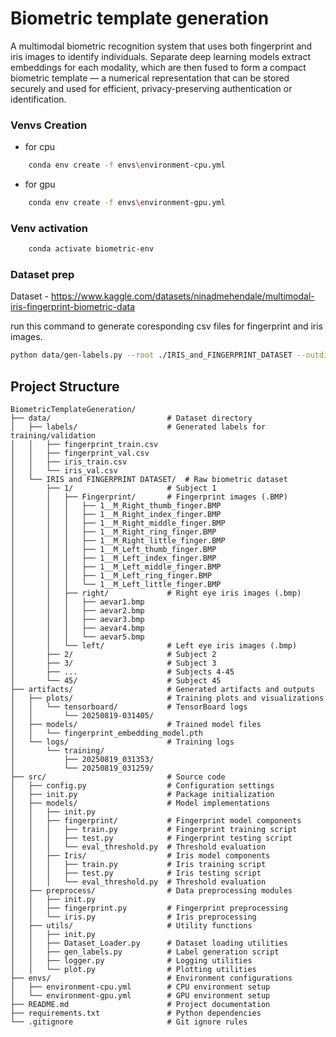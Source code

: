 # Biometric template generation

A multimodal biometric recognition system that uses both fingerprint and iris images to identify individuals. Separate deep learning models extract embeddings for each modality, which are then fused to form a compact biometric template — a numerical representation that can be stored securely and used for efficient, privacy-preserving authentication or identification.

### Venvs Creation

- for cpu

```bash
    conda env create -f envs\environment-cpu.yml
```

- for gpu

```bash
    conda env create -f envs\environment-gpu.yml
```

### Venv activation

```bash
    conda activate biometric-env
```

### Dataset prep
Dataset - https://www.kaggle.com/datasets/ninadmehendale/multimodal-iris-fingerprint-biometric-data

run this command to generate coresponding csv files for fingerprint and iris images.

```bash
python data/gen-labels.py --root ./IRIS_and_FINGERPRINT_DATASET --outdir ./labels
```
## Project Structure
```
BiometricTemplateGeneration/
├── data/                          # Dataset directory
│   ├── labels/                    # Generated labels for training/validation
│   │   ├── fingerprint_train.csv
│   │   ├── fingerprint_val.csv
│   │   ├── iris_train.csv
│   │   └── iris_val.csv
│   └── IRIS and FINGERPRINT DATASET/  # Raw biometric dataset
│       ├── 1/                     # Subject 1
│       │   ├── Fingerprint/       # Fingerprint images (.BMP)
│       │   │   ├── 1__M_Right_thumb_finger.BMP
│       │   │   ├── 1__M_Right_index_finger.BMP
│       │   │   ├── 1__M_Right_middle_finger.BMP
│       │   │   ├── 1__M_Right_ring_finger.BMP
│       │   │   ├── 1__M_Right_little_finger.BMP
│       │   │   ├── 1__M_Left_thumb_finger.BMP
│       │   │   ├── 1__M_Left_index_finger.BMP
│       │   │   ├── 1__M_Left_middle_finger.BMP
│       │   │   ├── 1__M_Left_ring_finger.BMP
│       │   │   └── 1__M_Left_little_finger.BMP
│       │   ├── right/             # Right eye iris images (.bmp)
│       │   │   ├── aevar1.bmp
│       │   │   ├── aevar2.bmp
│       │   │   ├── aevar3.bmp
│       │   │   ├── aevar4.bmp
│       │   │   └── aevar5.bmp
│       │   └── left/              # Left eye iris images (.bmp)
│       ├── 2/                     # Subject 2
│       ├── 3/                     # Subject 3
│       ├── ...                    # Subjects 4-45
│       └── 45/                    # Subject 45
├── artifacts/                     # Generated artifacts and outputs
│   ├── plots/                     # Training plots and visualizations
│   │   └── tensorboard/           # TensorBoard logs
│   │       └── 20250819-031405/
│   ├── models/                    # Trained model files
│   │   └── fingerprint_embedding_model.pth
│   └── logs/                      # Training logs
│       └── training/
│           ├── 20250819_031353/
│           └── 20250819_031259/
├── src/                           # Source code
│   ├── config.py                  # Configuration settings
│   ├── init.py                    # Package initialization
│   ├── models/                    # Model implementations
│   │   ├── init.py
│   │   ├── fingerprint/           # Fingerprint model components
│   │   │   ├── train.py           # Fingerprint training script
│   │   │   ├── test.py            # Fingerprint testing script
│   │   │   └── eval_threshold.py  # Threshold evaluation
│   │   ├── Iris/                  # Iris model components
│   │   │   ├── train.py           # Iris training script
│   │   │   ├── test.py            # Iris testing script
│   │   │   └── eval_threshold.py  # Threshold evaluation
│   ├── preprocess/                # Data preprocessing modules
│   │   ├── init.py
│   │   ├── fingerprint.py         # Fingerprint preprocessing
│   │   └── iris.py                # Iris preprocessing
│   ├── utils/                     # Utility functions
│   │   ├── init.py
│   │   ├── Dataset_Loader.py      # Dataset loading utilities
│   │   ├── gen_labels.py          # Label generation script
│   │   ├── logger.py              # Logging utilities
│   │   └── plot.py                # Plotting utilities
├── envs/                          # Environment configurations
│   ├── environment-cpu.yml        # CPU environment setup
│   └── environment-gpu.yml        # GPU environment setup
├── README.md                      # Project documentation
├── requirements.txt               # Python dependencies
└── .gitignore                     # Git ignore rules
```
